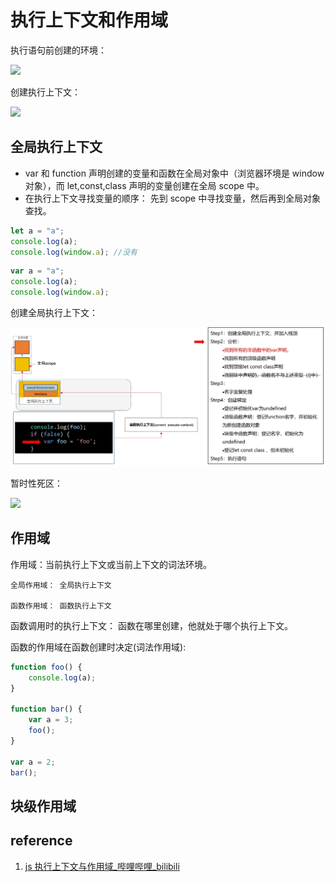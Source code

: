 # 执行上下文和作用域

执行语句前创建的环境：

![](https://i.loli.net/2021/09/26/kFej7CAxVTsW42v.png)

创建执行上下文：

![](https://i.loli.net/2021/09/26/ghD145oFv9zOLME.png)

## 全局执行上下文

- var 和 function 声明创建的变量和函数在全局对象中（浏览器环境是 window 对象），而 let,const,class 声明的变量创建在全局 scope 中。
- 在执行上下文寻找变量的顺序： 先到 scope 中寻找变量，然后再到全局对象查找。

```js
let a = "a";
console.log(a);
console.log(window.a); //没有
```

```js
var a = "a";
console.log(a);
console.log(window.a);
```

创建全局执行上下文：

<!-- ![](https://i.loli.net/2021/09/26/Rr63yYwAt4DMJx2.png) -->

![](../../static/img/09262157.svg)

暂时性死区：

![](https://i.loli.net/2021/09/26/tRu9X2mKk4HpFNq.png)

## 作用域

作用域：当前执行上下文或当前上下文的词法环境。

    全局作用域： 全局执行上下文

    函数作用域： 函数执行上下文

函数调用时的执行上下文： 函数在哪里创建，他就处于哪个执行上下文。

函数的作用域在函数创建时决定(词法作用域):

```js
function foo() {
	console.log(a);
}

function bar() {
	var a = 3;
	foo();
}

var a = 2;
bar();
```

## 块级作用域

## reference

1. [js 执行上下文与作用域\_哔哩哔哩\_bilibili](https://www.bilibili.com/video/BV1wD4y1D7Pp?from=search&seid=2212534765957722610)
